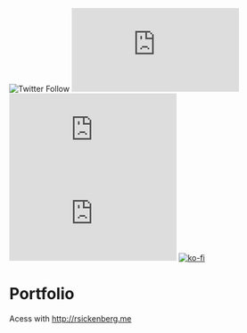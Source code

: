 ![Twitter Follow](https://img.shields.io/twitter/follow/Haux49?label=Follow&style=social)
![GitHub commit activity](https://img.shields.io/github/commit-activity/y/RSickenberg/Sickenberg.me)
![GitHub last commit](https://img.shields.io/github/last-commit/RSickenberg/Sickenberg.me)
![Snyk Vulnerabilities for GitHub Repo](https://img.shields.io/snyk/vulnerabilities/github/RSickenberg/Sickenberg.me)
[![ko-fi](https://www.ko-fi.com/img/donate_sm.png)](https://ko-fi.com/P5P7PK1L)
# Portfolio
Acess with http://rsickenberg.me
